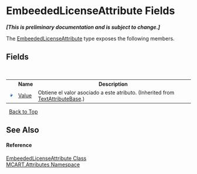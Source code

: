 # EmbeededLicenseAttribute Fields
 _**\[This is preliminary documentation and is subject to change.\]**_

The <a href="0c0e17c2-f14c-0d3e-f551-261c962f6cf8">EmbeededLicenseAttribute</a> type exposes the following members.


## Fields
&nbsp;<table><tr><th></th><th>Name</th><th>Description</th></tr><tr><td>![Public field](media/pubfield.gif "Public field")</td><td><a href="0526c7f4-d397-9453-131f-5dc7f2111a0e">Value</a></td><td>
Obtiene el valor asociado a este atributo.
 (Inherited from <a href="ee9d2333-a603-42cc-fdb1-c70739b5c76d">TextAttributeBase</a>.)</td></tr></table>&nbsp;
<a href="#embeededlicenseattribute-fields">Back to Top</a>

## See Also


#### Reference
<a href="0c0e17c2-f14c-0d3e-f551-261c962f6cf8">EmbeededLicenseAttribute Class</a><br /><a href="149c1cbf-2082-5e41-e423-c506e9b98202">MCART.Attributes Namespace</a><br />
